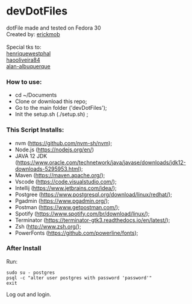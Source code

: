# devDotFiles

dotFile made and tested on Fedora 30
<br>Created by:  [erickmob](https://github.com/erickmob/)
<br><br>Special tks to:
<br>[henriquewestphal](https://github.com/henriquewestphal) 
<br>[haooliveira84](https://github.com/haooliveira84)
<br>[alan-albuquerque](https://github.com/alan-albuquerque)

### How to use:
* cd ~/Documents
* Clone or download this repo;
* Go to the main folder ('devDotFiles');
* Init the setup.sh (./setup.sh) ;

### This Script Installs:
* nvm (https://github.com/nvm-sh/nvm);
* Node.js (https://nodejs.org/en/)
* JAVA 12 JDK (https://www.oracle.com/technetwork/java/javase/downloads/jdk12-downloads-5295953.html);
* Maven (https://maven.apache.org/);
* Vscode (https://code.visualstudio.com/);
* Intellij (https://www.jetbrains.com/idea/);
* Postgree (https://www.postgresql.org/download/linux/redhat/);
* Pgadmin (https://www.pgadmin.org/);
* Postman (https://www.getpostman.com/);
* Spotify (https://www.spotify.com/br/download/linux/);
* Terminator (https://terminator-gtk3.readthedocs.io/en/latest/);
* Zsh (http://www.zsh.org/);
* PowerFonts (https://github.com/powerline/fonts);

### After Install
Run:

    sudo su - postgres
    psql -c "alter user postgres with password 'password'"
    exit
    
Log out and login.   
    